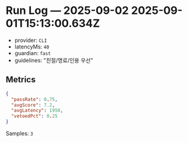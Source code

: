 # Run Log — 2025-09-02 2025-09-01T15:13:00.634Z

- provider: `CLI`
- latencyMs: `40`
- guardian: `fast`
- guidelines: "친절/명료/인용 우선"

## Metrics

```json
{
  "passRate": 0.75,
  "avgScore": 7.2,
  "avgLatency": 1950,
  "vetoedPct": 0.25
}
```

Samples: `3`
